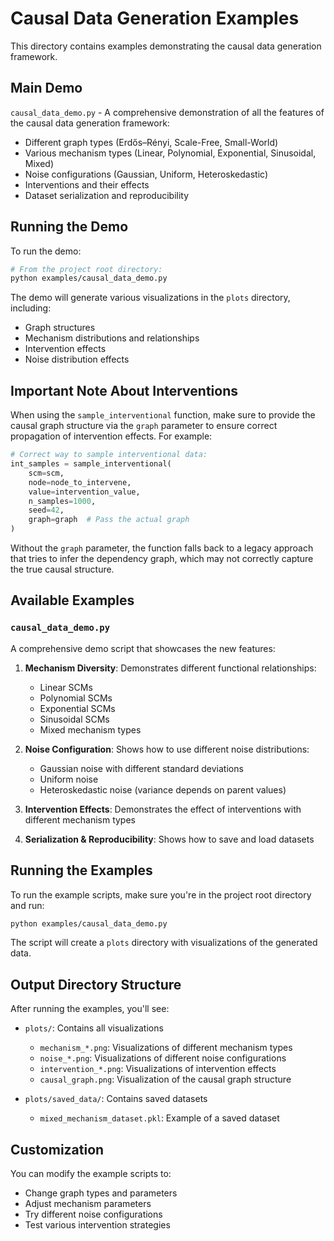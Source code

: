 # Causal Data Generation Examples

This directory contains examples demonstrating the causal data generation framework.

## Main Demo

`causal_data_demo.py` - A comprehensive demonstration of all the features of the causal data generation framework:

- Different graph types (Erdős–Rényi, Scale-Free, Small-World)
- Various mechanism types (Linear, Polynomial, Exponential, Sinusoidal, Mixed)
- Noise configurations (Gaussian, Uniform, Heteroskedastic)
- Interventions and their effects
- Dataset serialization and reproducibility

## Running the Demo

To run the demo:

```bash
# From the project root directory:
python examples/causal_data_demo.py
```

The demo will generate various visualizations in the `plots` directory, including:

- Graph structures
- Mechanism distributions and relationships
- Intervention effects
- Noise distribution effects

## Important Note About Interventions

When using the `sample_interventional` function, make sure to provide the causal graph structure via the `graph` parameter to ensure correct propagation of intervention effects. For example:

```python
# Correct way to sample interventional data:
int_samples = sample_interventional(
    scm=scm,
    node=node_to_intervene,
    value=intervention_value,
    n_samples=1000,
    seed=42,
    graph=graph  # Pass the actual graph
)
```

Without the `graph` parameter, the function falls back to a legacy approach that tries to infer the dependency graph, which may not correctly capture the true causal structure.

## Available Examples

### `causal_data_demo.py`

A comprehensive demo script that showcases the new features:

1. **Mechanism Diversity**: Demonstrates different functional relationships:

   - Linear SCMs
   - Polynomial SCMs
   - Exponential SCMs
   - Sinusoidal SCMs
   - Mixed mechanism types

2. **Noise Configuration**: Shows how to use different noise distributions:

   - Gaussian noise with different standard deviations
   - Uniform noise
   - Heteroskedastic noise (variance depends on parent values)

3. **Intervention Effects**: Demonstrates the effect of interventions with different mechanism types

4. **Serialization & Reproducibility**: Shows how to save and load datasets

## Running the Examples

To run the example scripts, make sure you're in the project root directory and run:

```bash
python examples/causal_data_demo.py
```

The script will create a `plots` directory with visualizations of the generated data.

## Output Directory Structure

After running the examples, you'll see:

- `plots/`: Contains all visualizations

  - `mechanism_*.png`: Visualizations of different mechanism types
  - `noise_*.png`: Visualizations of different noise configurations
  - `intervention_*.png`: Visualizations of intervention effects
  - `causal_graph.png`: Visualization of the causal graph structure

- `plots/saved_data/`: Contains saved datasets
  - `mixed_mechanism_dataset.pkl`: Example of a saved dataset

## Customization

You can modify the example scripts to:

- Change graph types and parameters
- Adjust mechanism parameters
- Try different noise configurations
- Test various intervention strategies
